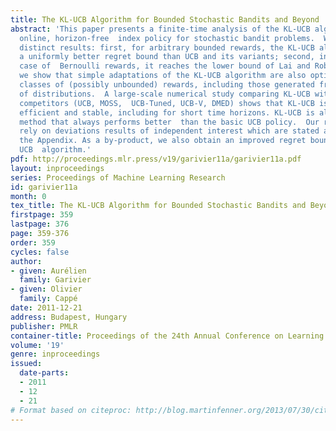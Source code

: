 ```yaml
---
title: The KL-UCB Algorithm for Bounded Stochastic Bandits and Beyond
abstract: 'This paper presents a finite-time analysis of the KL-UCB algorithm, an
  online, horizon-free  index policy for stochastic bandit problems.  We prove two
  distinct results: first, for arbitrary bounded rewards, the KL-UCB algorithm  satisfies
  a uniformly better regret bound than UCB and its variants; second, in the special
  case of  Bernoulli rewards, it reaches the lower bound of Lai and Robbins.  Furthermore,
  we show that simple adaptations of the KL-UCB algorithm are also optimal for  specific
  classes of (possibly unbounded) rewards, including those generated from exponential  families
  of distributions.  A large-scale numerical study comparing KL-UCB with its main
  competitors (UCB, MOSS,  UCB-Tuned, UCB-V, DMED) shows that KL-UCB is remarkably
  efficient and stable, including for short time horizons. KL-UCB is also the only
  method that always performs better  than the basic UCB policy.  Our regret bounds
  rely on deviations results of independent interest which are stated and proved  in
  the Appendix. As a by-product, we also obtain an improved regret bound for the standard
  UCB  algorithm.'
pdf: http://proceedings.mlr.press/v19/garivier11a/garivier11a.pdf
layout: inproceedings
series: Proceedings of Machine Learning Research
id: garivier11a
month: 0
tex_title: The KL-UCB Algorithm for Bounded Stochastic Bandits and Beyond
firstpage: 359
lastpage: 376
page: 359-376
order: 359
cycles: false
author:
- given: Aurélien
  family: Garivier
- given: Olivier
  family: Cappé
date: 2011-12-21
address: Budapest, Hungary
publisher: PMLR
container-title: Proceedings of the 24th Annual Conference on Learning Theory
volume: '19'
genre: inproceedings
issued:
  date-parts:
  - 2011
  - 12
  - 21
# Format based on citeproc: http://blog.martinfenner.org/2013/07/30/citeproc-yaml-for-bibliographies/
---
```


